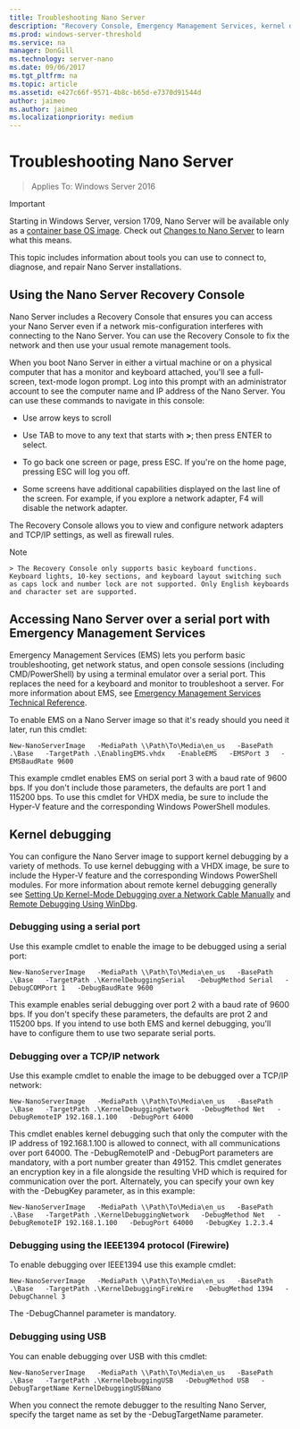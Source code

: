 ```yaml
---
title: Troubleshooting Nano Server
description: "Recovery Console, Emergency Management Services, kernel debugging"
ms.prod: windows-server-threshold
ms.service: na
manager: DonGill
ms.technology: server-nano
ms.date: 09/06/2017
ms.tgt_pltfrm: na
ms.topic: article
ms.assetid: e427c66f-9571-4b8c-b65d-e7370d91544d
author: jaimeo
ms.author: jaimeo
ms.localizationpriority: medium
---
```

# Troubleshooting Nano Server

>Applies To: Windows Server 2016

> [!IMPORTANT]
> Starting in Windows Server, version 1709, Nano Server will be available only as a [container base OS image](/virtualization/windowscontainers/quick-start/using-insider-container-images#install-base-container-image). Check out [Changes to Nano Server](nano-in-semi-annual-channel.md) to learn what this means. 

This topic includes information about tools you can use to connect to, diagnose, and repair Nano Server installations.  
  
## Using the Nano Server Recovery Console 
 
Nano Server includes a Recovery Console that ensures you can access your Nano Server even if a network mis-configuration interferes with connecting to the Nano Server. You can use the Recovery Console to fix the network and then use your usual remote management tools.  
  
When you boot Nano Server in either a virtual machine or on a physical computer that has a monitor and keyboard attached, you'll see a full-screen, text-mode logon prompt. Log into this prompt with an administrator account to see the computer name and IP address of the Nano Server. You can use these commands to navigate in this console:  
  
-   Use arrow keys to scroll  
  
-   Use TAB to move to any text that starts with **>**; then press ENTER to select.  
  
-   To go back one screen or page, press ESC. If you're on the home page, pressing ESC will log you off.  
  
-   Some screens have additional capabilities displayed on the last line of the screen. For example, if you explore a network adapter, F4 will disable the network adapter.  
  
The Recovery Console allows you to view and configure network adapters and TCP/IP settings, as well as firewall rules.
> [!NOTE]  
    > The Recovery Console only supports basic keyboard functions. Keyboard lights, 10-key sections, and keyboard layout switching such as caps lock and number lock are not supported. Only English keyboards and character set are supported.

## Accessing Nano Server over a serial port with Emergency Management Services  
Emergency Management Services (EMS) lets you perform basic troubleshooting, get network status, and open console sessions (including CMD/PowerShell) by using a terminal emulator over a serial port. This replaces the need for a keyboard and monitor to troubleshoot a server. For more information about EMS, see [Emergency Management Services Technical Reference](https://technet.microsoft.com/library/cc784411(v=ws.10).aspx).

To enable EMS on a Nano Server image so that it's ready should you need it later, run this cmdlet:  
  
`New-NanoServerImage   -MediaPath \\Path\To\Media\en_us   -BasePath .\Base   -TargetPath .\EnablingEMS.vhdx   -EnableEMS   -EMSPort 3   -EMSBaudRate 9600`  
  
This example cmdlet enables EMS on serial port 3 with a baud rate of 9600 bps. If you don't include those parameters, the defaults are port 1 and 115200 bps. To use this cmdlet for VHDX media, be sure to include the Hyper-V feature and the corresponding Windows PowerShell modules.

## Kernel debugging  
You can configure the Nano Server image to support kernel debugging by a variety of methods. To use kernel debugging with a VHDX image, be sure to include the Hyper-V feature and the corresponding Windows PowerShell modules. For more information about remote kernel debugging generally see [Setting Up Kernel-Mode Debugging over a Network Cable Manually](https://msdn.microsoft.com/library/windows/hardware/hh439346%28v=vs.85%29.aspx) and  [Remote Debugging Using WinDbg](https://msdn.microsoft.com/library/windows/hardware/hh451173%28v=vs.85%29.aspx).  
  
### Debugging using a serial port  
Use this example cmdlet to enable the image to be debugged using a serial port:  
  
`New-NanoServerImage   -MediaPath \\Path\To\Media\en_us   -BasePath .\Base   -TargetPath .\KernelDebuggingSerial   -DebugMethod Serial   -DebugCOMPort 1   -DebugBaudRate 9600`  
  
This example enables serial debugging over port 2 with a baud rate of 9600 bps. If you don't specify these parameters, the defaults are prot 2 and 115200 bps. If you intend to use both EMS and kernel debugging, you'll have to configure them to use two separate serial ports.  
  
### Debugging over a TCP/IP network  
Use this example cmdlet to enable the image to be debugged over a TCP/IP network:  
  
`New-NanoServerImage   -MediaPath \\Path\To\Media\en_us   -BasePath .\Base   -TargetPath .\KernelDebuggingNetwork   -DebugMethod Net   -DebugRemoteIP 192.168.1.100   -DebugPort 64000`  
  
This cmdlet enables kernel debugging such that only the computer with the IP address of 192.168.1.100 is allowed to connect, with all communications over port 64000. The -DebugRemoteIP and -DebugPort parameters are mandatory, with a port number greater than 49152. This cmdlet generates an encryption key in a file alongside the resulting VHD which is required for communication over the port. Alternately, you can specify your own key with the -DebugKey parameter, as in this example:  
  
`New-NanoServerImage   -MediaPath \\Path\To\Media\en_us   -BasePath .\Base   -TargetPath .\KernelDebuggingNetwork   -DebugMethod Net   -DebugRemoteIP 192.168.1.100   -DebugPort 64000   -DebugKey 1.2.3.4`  
  
### Debugging using the IEEE1394 protocol (Firewire)  
To enable debugging over IEEE1394 use this example cmdlet:  
  
`New-NanoServerImage   -MediaPath \\Path\To\Media\en_us   -BasePath .\Base   -TargetPath .\KernelDebuggingFireWire   -DebugMethod 1394   -DebugChannel 3`  
  
The -DebugChannel parameter is mandatory.  
  
### Debugging using USB  
You can enable debugging over USB with this cmdlet:  
  
`New-NanoServerImage   -MediaPath \\Path\To\Media\en_us   -BasePath .\Base   -TargetPath .\KernelDebuggingUSB   -DebugMethod USB   -DebugTargetName KernelDebuggingUSBNano`  
  
When you connect the remote debugger to the resulting Nano Server, specify the target name as set by the -DebugTargetName parameter.    